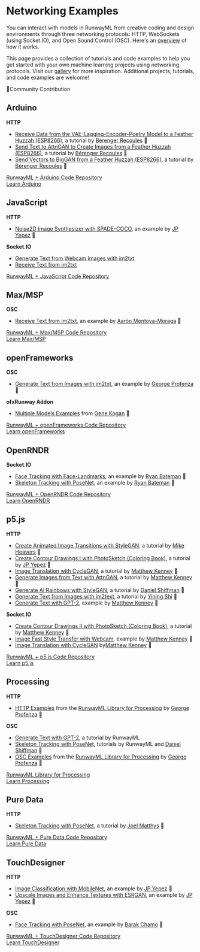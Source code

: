 # Networking Examples

You can interact with models in RunwayML from creative coding and design environments through three networking protocols: HTTP, WebSockets (using Socket.IO), and Open Sound Control (OSC). Here's an [overview](https://learn.runwayml.com/#/how-to/network) of how it works. 

This page provides a collection of tutorials and code examples to help you get started with your own machine learning projects using networking protocols. Visit our [gallery](https://runwayml.com/madewith/) for more inspiration. Additional projects, tutorials, and code examples are welcome!

🎉Community Contribution


## Arduino
**HTTP**
* [Receive Data from the VAE-Lagging-Encoder-Poetry Model to a Feather Huzzah (ESP8266)](https://github.com/runwayml/arduino/tree/master/Feather_Huzzah/receive_text_vae_lagging_encoder_poetry), a tutorial by [Bérenger Recoules](http://b2renger.github.io/) 🎉
* [Send Text to AttnGAN to Create Images from a Feather Huzzah (ESP8266)](https://github.com/runwayml/arduino/tree/master/Feather_Huzzah/send_text_attnGan), a tutorial by [Bérenger Recoules](http://b2renger.github.io/) 🎉
* [Send Vectors to BigGAN from a Feather Huzzah (ESP8266)](https://github.com/runwayml/arduino/tree/master/Feather_Huzzah/send_vector_BigGan), a tutorial by [Bérenger Recoules](http://b2renger.github.io/) 🎉

[RunwayML + Arduino Code Repository](https://github.com/runwayml/arduino)<br>
[Learn Arduino](https://www.arduino.cc/)



## JavaScript
**HTTP**
* [Noise2D Image Synthesizer with SPADE-COCO](https://github.com/runwayml/javascript/tree/master/SPADE-COCO/Noise2DSynth), an example by [JP Yepez](https://www.jpyepez.com) 🎉

**Socket.IO**
* [Generate Text from Webcam Images with im2txt](https://github.com/runwayml/javascript/tree/master/im2txt/sendWebcam)
* [Receive Text from im2txt](https://github.com/runwayml/javascript/tree/master/im2txt/receivesOnly)

[RunwayML + JavaScript Code Repository](https://github.com/runwayml/javascript)


## Max/MSP
**OSC**
* [Receive Text from im2txt](https://github.com/runwayml/maxmsp/tree/master/im2txt/receiveCamera), an example by [Aarón Montoya-Moraga](montoyamoraga.io) 🎉

[RunwayML + Max/MSP Code Repository](https://github.com/runwayml/maxmsp)<br>
[Learn Max/MSP](https://cycling74.com)


## openFrameworks
**OSC**
* [Generate Text from Images with im2txt](https://github.com/runwayml/openFrameworks/tree/master/im2txt), an example by [George Profenza](http://sensori.al/) 🎉 

**ofxRunway Addon**
* [Multiple Models Examples](https://github.com/genekogan/ofxRunway) from [Gene Kogan]() 🎉

[RunwayML + openFrameworks Code Repository](https://github.com/runwayml/openFrameworks)<br>
[Learn openFrameworks](https://openframeworks.cc)



## OpenRNDR
**Socket.IO**
* [Face Tracking with Face-Landmarks](https://github.com/runwayml/OpenRNDR/blob/master/src/main/kotlin/facedetect.kt), an example by [Ryan Bateman](http://boat.horse/) 🎉
* [Skeleton Tracking with PoseNet](https://github.com/runwayml/OpenRNDR/blob/master/src/main/kotlin/posenet.kt), an example by [Ryan Bateman](http://boat.horse/) 🎉

[RunwayML + OpenRNDR Code Repository](https://github.com/runwayml/OpenRNDR)<br>
[Learn OpenRNDR](https://openrndr.org)



## p5.js
**HTTP**
* [Create Animated Image Transitions with StyleGAN](https://heartbeat.fritz.ai/animated-stylegan-image-transitions-with-runwayml-57a2e20db80f), a tutorial by [Mike Heavers](https://mikeheavers.com/) 🎉
* [Create Contour Drawings I with PhotoSketch (Coloring Book)](tutorials/tutorial_photosketch.md), a tutorial by [JP Yepez](https://www.jpyepez.com) 🎉
* [Image Translation with CycleGAN](tutorials/tutorial_p5_cyclegan.md), a tutorial by [Matthew Kenney](http://matthewkenney.site/) 🎉
* [Generate Images from Text with AttnGAN](tutorials/tutorial_p5_attngan.md), a tutorial by [Matthew Kenney](http://matthewkenney.site/) 🎉
* [Generate AI Rainbows with StyleGAN](tutorials/tutorial_stylegan.md), a tutorial by [Daniel Shiffman](https://www.youtube.com/channel/UCvjgXvBlbQiydffZU7m1_aw) 🎉
* [Generate Text from Images with im2text](im2txt/), a tutorial by [Yining Shi](https://1023.io) 🎉
* [Generate Text with GPT-2](https://github.com/runwayml/p5js/tree/master/GPT2), example by [Matthew Kenney](http://matthewkenney.site/) 🎉


**Socket.IO**
* [Create Contour Drawings II with PhotoSketch (Coloring Book)](tutorials/tutorial_p5_photosketch.md), a tutorial by [Matthew Kenney](http://matthewkenney.site/) 🎉
* [Image Fast Style Transfer with Webcam](https://github.com/runwayml/p5js/tree/master/FastStyleTransfer), example by [Matthew Kenney](http://matthewkenney.site/) 🎉
* [Image Translation with CycleGAN](https://github.com/runwayml/p5js/tree/master/CycleGAN/CycleGAN_Websockets) by[Matthew Kenney](http://matthewkenney.site/) 🎉

[RunwayML + p5.js Code Repository](https://github.com/runwayml/p5js/blob/master/README.md)<br>
[Learn p5.js](https://p5js.org/)



## Processing
**HTTP**
* [HTTP Examples](https://github.com/runwayml/processing-library/tree/master/examples/HTTP) from the [RunwayML Library for Processing](https://github.com/runwayml/processing-library) by [George Profenza](http://sensori.al/) 🎉 

**OSC**
* [Generate Text with GPT-2](tutorials/tutorial_processing_gpt2.md), a tutorial by RunwayML
* [Skeleton Tracking with PoseNet](tutorials/tutorial_posenet.md), tutorials by RunwayML and [Daniel Shiffman](https://www.youtube.com/channel/UCvjgXvBlbQiydffZU7m1_aw) 🎉
* [OSC Examples](https://github.com/runwayml/processing-library/tree/master/examples/OSC) from the [RunwayML Library for Processing](https://github.com/runwayml/processing-library) by [George Profenza](http://sensori.al/) 🎉 

[RunwayML Library for Processing](https://github.com/runwayml/processing-library)<br>
[Learn Processing](https://processing.org/)


## Pure Data
**HTTP**
* [Skeleton Tracking with PoseNet](https://github.com/runwayml/puredata/tree/master/posenet), a tutorial by [Joel Matthys](http://joel.matthysmusic.com) 🎉

[RunwayML + Pure Data Code Repository](https://github.com/runwayml/puredata)<br>
[Learn Pure Data](https://puredata.info)



## TouchDesigner
**HTTP**
* [Image Classification with MobileNet](https://github.com/runwayml/touchDesigner/tree/master/MobileNet/TDClassifier), an example by [JP Yepez](https://www.jpyepez.com) 🎉
* [Upscale Images and Enhance Textures with ESRGAN](https://github.com/runwayml/touchDesigner/tree/master/ESRGAN/EnhanceTextures), an example by [JP Yepez](https://www.jpyepez.com) 🎉

**OSC**
* [Face Tracking with PoseNet](https://github.com/BarakChamo/TD_PoseNet), an example by [Barak Chamo](https://barakchamo.com/) 🎉

[RunwayML + TouchDesigner Code Repository](https://github.com/runwayml/touchDesigner)<br>
[Learn TouchDesigner](https://derivative.ca)
